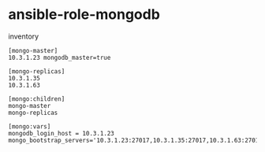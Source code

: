 # ansible-role-mongodb


inventory

```
[mongo-master]
10.3.1.23 mongodb_master=true

[mongo-replicas]
10.3.1.35
10.3.1.63

[mongo:children]
mongo-master
mongo-replicas

[mongo:vars]
mongodb_login_host = 10.3.1.23
mongo_bootstrap_servers='10.3.1.23:27017,10.3.1.35:27017,10.3.1.63:27017'
```
